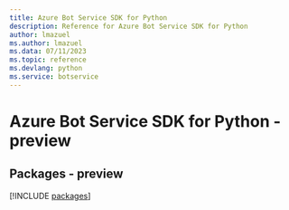 ```yaml
---
title: Azure Bot Service SDK for Python
description: Reference for Azure Bot Service SDK for Python
author: lmazuel
ms.author: lmazuel
ms.data: 07/11/2023
ms.topic: reference
ms.devlang: python
ms.service: botservice
---
```

# Azure Bot Service SDK for Python - preview
## Packages - preview
[!INCLUDE [packages](bot-service-index.md)]